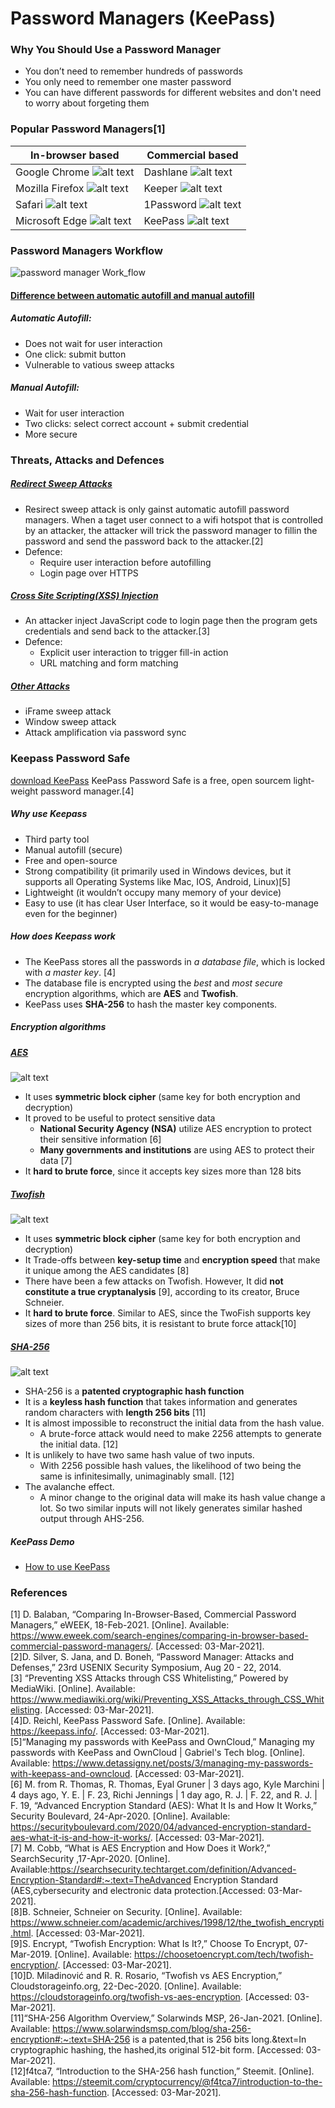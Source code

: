 # Password Managers (KeePass)

### Why You Should Use a Password Manager
- You don’t need to remember hundreds of passwords
- You only need to remember one master password
- You can have different passwords for different websites and don't need to worry about forgeting them

### Popular Password Managers[1]
| In-browser based | Commercial based |
| --------         | --------         |
| Google Chrome ![alt text][chrome]      | Dashlane ![alt text][dashlane]      |
| Mozilla Firefox ![alt text][firefox]   | Keeper ![alt text][keeper]          |
| Safari ![alt text][safari]             | 1Password ![alt text][onepassword]    |
| Microsoft Edge ![alt text][microsoft]  | KeePass ![alt text][keepass]        |

### Password Managers Workflow
![][work_flow]

#### [Difference between automatic autofill and manual autofill](https://medium.com/@brianrusseldavis/are-autofill-password-managers-safe-8805edf952bf#:~:text=The%20Difference%20Between%20These%20Two%20Types%20of%20Autofill&text=According%20to%20a%20recent%20study,another%20to%20submit%20the%20credentials)
##### Automatic Autofill:
- Does not wait for user interaction
- One click: submit button 
- Vulnerable to vatious sweep attacks
##### Manual Autofill:
- Wait for user interaction 
- Two clicks: select correct account + submit credential 
- More secure 

### Threats, Attacks and Defences
##### [Redirect Sweep Attacks](https://www.usenix.org/conference/usenixsecurity14/technical-sessions/presentation/silver)
- Resirect sweep attack is only gainst automatic autofill password managers. When a taget user connect to a wifi hotspot that is controlled by an attacker, the attacker will trick the password manager to fillin the password and send the password back to the attacker.[2]
- Defence:
  - Require user interaction before autofilling 
  - Login page over HTTPS
##### [Cross Site Scripting(XSS) Injection](https://cispa.saarland/group/stock/papers/stock2014protecting.pdf)
- An attacker inject JavaScript code to login page then the program gets credentials and send back to the attacker.[3]
- Defence:
  - Explicit user interaction to trigger fill-in action
  - URL matching and form matching
##### [Other Attacks](https://www.usenix.org/system/files/conference/usenixsecurity14/sec14-paper-silver.pdf)
- iFrame sweep attack
- Window sweep attack
- Attack amplification via password sync


### Keepass Password Safe
[download KeePass](https://keepass.info/)
KeePass Password Safe is a free, open sourcem light-weight password manager.[4]
##### Why use Keepass
- Third party tool
- Manual autofill (secure)
- Free and open-source 
- Strong compatibility (it primarily used in Windows devices, but it supports all Operating Systems like Mac, IOS, Android, Linux)[5]
- Lightweight (it wouldn’t occupy many memory of your device)
- Easy to use (it has clear User Interface, so it would be easy-to-manage even for the beginner)
##### How does Keepass work
- The KeePass stores all the passwords in _a database file_, which is locked with _a master key_. [4]
- The database file is encrypted using the _best_ and _most secure_ encryption algorithms, which are __AES__ and __Twofish__.
- KeePass uses __SHA-256__ to hash the master key components.
##### Encryption algorithms
##### [AES](https://securityboulevard.com/2020/04/advanced-encryption-standard-aes-what-it-is-and-how-it-works/)
![alt text][AES] 
- It uses __symmetric block cipher__ (same key for both encryption and decryption)
- It proved to be useful to protect sensitive data
  - __National Security Agency (NSA)__ utilize AES encryption to protect their sensitive information [6]
  - __Many governments and institutions__ are using AES to protect their data [7]
- It __hard to brute force__, since it accepts key sizes more than 128 bits
##### [Twofish](https://www.schneier.com/academic/archives/1998/12/the_twofish_encrypti.html)
![alt text][Twofish] 
- It uses __symmetric block cipher__ (same key for both encryption and decryption)
- It Trade-offs between __key-setup time__ and __encryption speed__ that make it unique among the AES candidates [8]
- There have been a few attacks on Twofish. However, It did __not constitute a true cryptanalysis__ [9], according to its creator, Bruce Schneier.
- It __hard to brute force__. Similar to AES, since the TwoFish supports key sizes of more than 256 bits, it is resistant to brute force attack[10]
##### [SHA-256](https://www.solarwindsmsp.com/blog/sha-256-encryption#:~:text=SHA%2D256%20is%20a%20patented,that%20is%20256%20bits%20long.&text=In%20cryptographic%20hashing%2C%20the%20hashed,its%20original%20512%2Dbit%20form)
![alt text][SHA-256] 
- SHA-256 is a __patented cryptographic hash function__
- It is a __keyless hash function__ that takes information and generates random characters with __length 256 bits__ [11]
- It is almost impossible to reconstruct the initial data from the hash value.
  - A brute-force attack would need to make 2256 attempts to generate the initial data. [12]
- It is unlikely to have two same hash value of two inputs.
  - With 2256 possible hash values, the likelihood of two being the same is infinitesimally, unimaginably small. [12]
- The avalanche effect.
  - A minor change to the original data will make its hash value change a lot. So two similar inputs will not likely generates similar hashed output through AHS-256.
##### KeePass Demo
- [How to use KeePass](https://www.youtube.com/watch?v=ckYeD7yYJn0)



### References
[1] D. Balaban, “Comparing In-Browser-Based, Commercial Password Managers,” eWEEK, 18-Feb-2021. [Online]. Available: https://www.eweek.com/search-engines/comparing-in-browser-based-commercial-password-managers/. [Accessed: 03-Mar-2021].<br />
[2]D. Silver, S. Jana, and D. Boneh, “Password Manager: Attacks and Defenses,” 23rd USENIX Security Symposium, Aug 20 - 22, 2014.<br />
[3] “Preventing XSS Attacks through CSS Whitelisting,” Powered by MediaWiki. [Online]. Available: https://www.mediawiki.org/wiki/Preventing_XSS_Attacks_through_CSS_Whitelisting. [Accessed: 03-Mar-2021].<br />
[4]D. Reichl, KeePass Password Safe. [Online]. Available: https://keepass.info/. [Accessed: 03-Mar-2021].<br />
[5]“Managing my passwords with KeePass and OwnCloud,” Managing my passwords with KeePass and OwnCloud | Gabriel's Tech blog. [Online]. Available: https://www.detassigny.net/posts/3/managing-my-passwords-with-keepass-and-owncloud. [Accessed: 03-Mar-2021].<br />
[6] M. from R. Thomas, R. Thomas, Eyal Gruner | 3 days ago, Kyle Marchini | 4 days ago, Y. E. | F. 23, Richi Jennings | 1 day ago, R. J. | F. 22, and R. J. | F. 19, “Advanced Encryption Standard (AES): What It Is and How It Works,” Security Boulevard, 24-Apr-2020. [Online]. Available: https://securityboulevard.com/2020/04/advanced-encryption-standard-aes-what-it-is-and-how-it-works/. [Accessed: 03-Mar-2021].<br />
[7] M. Cobb, “What is AES Encryption and How Does it Work?,” SearchSecurity ,17-Apr-2020. [Online]. Available:https://searchsecurity.techtarget.com/definition/Advanced-Encryption-Standard#:~:text=TheAdvanced Encryption Standard (AES,cybersecurity and electronic data protection.[Accessed: 03-Mar-2021].<br />
[8]B. Schneier, Schneier on Security. [Online]. Available: https://www.schneier.com/academic/archives/1998/12/the_twofish_encrypti.html. [Accessed: 03-Mar-2021].<br />
[9]S. Encrypt, “Twofish Encryption: What Is It?,” Choose To Encrypt, 07-Mar-2019. [Online]. Available: https://choosetoencrypt.com/tech/twofish-encryption/. [Accessed: 03-Mar-2021].<br />
[10]D. Miladinović and R. R. Rosario, “Twofish vs AES Encryption,” Cloudstorageinfo.org, 22-Dec-2020. [Online]. Available: https://cloudstorageinfo.org/twofish-vs-aes-encryption. [Accessed: 03-Mar-2021].<br />
[11]“SHA-256 Algorithm Overview,” Solarwinds MSP, 26-Jan-2021. [Online]. Available: https://www.solarwindsmsp.com/blog/sha-256-encryption#:~:text=SHA-256 is a patented,that is 256 bits long.&text=In cryptographic hashing, the hashed,its original 512-bit form. [Accessed: 03-Mar-2021].<br />
[12]f4tca7, “Introduction to the SHA-256 hash function,” Steemit. [Online]. Available: https://steemit.com/cryptocurrency/@f4tca7/introduction-to-the-sha-256-hash-function. [Accessed: 03-Mar-2021].<br />




[chrome]: https://github.com/tingsama/hacking-p1/blob/main/images/chrome.png 'Chrome Logo'
[firefox]: https://github.com/tingsama/hacking-p1/blob/main/images/firefox.png 'Firefox Logo'
[safari]: https://github.com/tingsama/hacking-p1/blob/main/images/safari.png 'Safari Logo'
[microsoft]: https://github.com/tingsama/hacking-p1/blob/main/images/microsoft.png 'Microsoft Logo'
[dashlane]: https://github.com/tingsama/hacking-p1/blob/main/images/dashlane.png 'Dashlane Logo'
[keeper]: https://github.com/tingsama/hacking-p1/blob/main/images/keeper.png 'Keeper Logo'
[onepassword]: https://github.com/tingsama/hacking-p1/blob/main/images/onepassword.png 'Onepassword Logo'
[keepass]: https://github.com/tingsama/hacking-p1/blob/main/images/keepass.png 'Keepass Logo'
[AES]: https://github.com/tingsama/hacking-p1/blob/main/images/AES.png 'AES Workflow'
[Twofish]: https://github.com/tingsama/hacking-p1/blob/main/images/Twofish.png 'Twofish Workflow'
[SHA-256]: https://github.com/tingsama/hacking-p1/blob/main/images/SHA-256.png 'SHA-256 Workflow'
[work_flow]:https://github.com/tingsama/hacking-p1/blob/main/images/work_flow.png 'password manager Work_flow'

